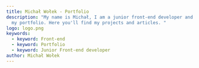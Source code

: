```yaml
---
title: Michał Wołek - Portfolio
description: "My name is Michał, I am a junior front-end developer and this is
  my portfolio. Here you'll find my projects and articles. "
logo: logo.png
keywords:
  - keyword: Front-end
  - keyword: Portfolio
  - keyword: Junior Front-end developer
author: Michał Wołek
---
```

